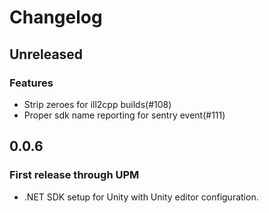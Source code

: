 # Changelog

## Unreleased

### Features

- Strip zeroes for ill2cpp builds(#108)
- Proper sdk name reporting for sentry event(#111)

## 0.0.6

### First release through UPM

- .NET SDK setup for Unity with Unity editor configuration.
